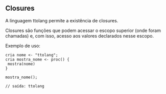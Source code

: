 ## Closures

A linguagem ttolang permite a existência de closures. 

Closures são funções que podem acessar o escopo superior (onde foram chamadas) e, com isso, acesso aos valores declarados nesse escopo. 

Exemplo de uso:
 ```
cria nome <- "ttolang";
cria mostra_nome <- proc() {
  mostra(nome)
}

mostra_nome();

// saída: ttolang
```
